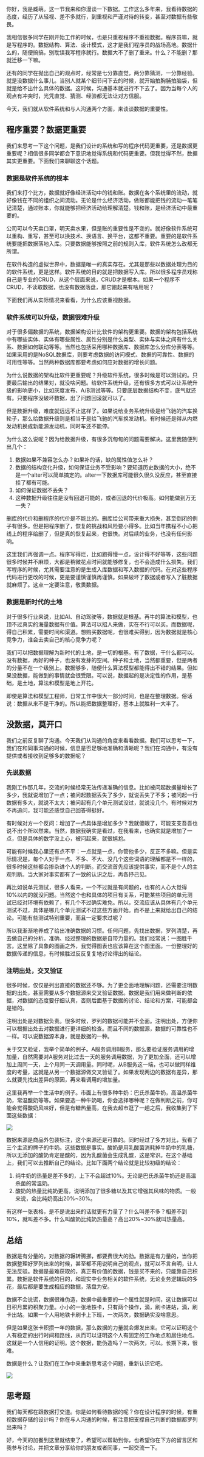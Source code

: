 你好，我是臧萌。这一节我来和你漫谈一下数据。工作这么多年来，我看待数据的态度，经历了从轻视、差不多就行，到重视和严谨对待的转变，甚至对数据有些敬畏。

我相信很多同学在刚开始工作的时候，也是只重视程序不重视数据。程序员嘛，就是写程序的。数据结构、算法、设计模式，这才是我们程序员的战场高地。数据什么的，随便搞搞，别耽误我写程序就行。数据大不了删了重来。什么？不能删？那就迁移一下嘛。

还有的同学在抛出自己的观点时，经常是七分靠直觉，两分靠猜测，一分靠经验。就是没数据什么事儿。当别人就某个细节问下去的时候，就开始拍胸脯拍脑袋，但就是给不出什么具体的数据。这时候，沟通基本就进行不下去了。因为当每个人的观点有冲突时，光凭直觉、猜测、经验都无法让对方信服。

今天，我们就从软件系统和与人沟通两个方面，来谈谈数据的重要性。

## 程序重要？数据更重要

我们来思考一下这个问题，是我们设计的系统和写的程序代码更重要，还是数据更重要呢？相信很多同学都会下意识地觉得系统和代码更重要。但我觉得不然，数据其实更重要。下面我们来聊聊这个话题。

### 数据是软件系统的根本

我们来打个比方，数据就好像经济活动中的钱和账。数据在各个系统里的流动，就好像钱在不同的组织之间流动。无论是什么经济活动，做账都能把钱的流动一笔笔记清楚，通过账本，你就能够把经济活动给理解清楚。钱和账，是经济活动中最重要的。

公司可以今天卖口罩，明天卖水果，但是账的重要性是不变的。就好像软件系统可以重构、重写，甚至可以换技术、换语言、换平台，这都不重要。重要的是软件系统要能把数据落地入库。只要数据能够按照之前的规则入库，软件系统怎么改都无所谓。

在软件构造的虚拟世界中，数据是唯一的真实存在。尤其是那些以数据处理为目的的软件系统，更是这样。软件系统的目的就是把数据写入库。所以很多程序员戏称自己是专业的CRUD，从这个层面来说，CRUD才是根本。如果一个程序不CRUD，不读取数据，也没有数据落盘，那它跑起来有啥用呢？

下面我们再从实际情况来看看，为什么应该重视数据。

### 软件系统可以升级，数据很难升级

对于很多偏数据的系统，数据架构设计比软件的架构更重要。数据的架构包括系统中有哪些实体、实体有哪些属性、属性分别是什么类型、实体与实体之间有什么关系、数据如何联动等等。当然也包括采用哪种数据库、数据库怎么分库分表等等。如果采用的是NoSQL数据库，则要考虑数据的访问模式、数据的可靠性、数据的可用性等等。当然两种数据库都要考虑如何应对数据的增长问题。

为什么说数据的架构比软件更重要呢？升级软件系统，很多时候是可以测试的。只要最后输出的结果对，就没啥问题。给软件系统升级，还有很多方式可以让系统升级的影响更小，比如灰度发布、A/B测试等等。只要底层数据结构不变，底气就还有。只要程序没破坏数据，出了问题回滚就可以了。

但是数据升级，难度就远远不止这样了。如果说给业务系统升级是给飞驰的汽车换轮子，那么给数据升级则是相当于是给飞驰的汽车换发动机。有时候还是得从内燃发动机换成新能源发动机，同时车还不能停。

为什么这么说呢？因为给数据升级，有很多沉甸甸的问题需要解决。这里我随便列出几个：

1. 数据如果不兼容怎么办？如果补的话，缺的属性值怎么补？
2. 数据的结构变化升级，如何保证业务不受影响？要知道历史数据的大小，绝不是一个alter可以简单搞定的。alter一下数据库可能很久很久没反应，甚至直接挂了都有可能。
3. 如何保证数据不丢失？
4. 这种数据升级往往是没有回退可能的，或者回退的代价极高。如何能做到万无一失？

删库的代价和删程序的代价是不能比的。删库给公司带来重大损失，甚至倒闭的例子有很多。但是把程序删了，恢复的挑战和风险要小得多。比如当年携程不小心把线上的程序给删了，但是真的恢复起来，也很快。对后续的业务，也没有任何影响。

这里我们再强调一点。程序写得烂，比如跑得慢一点，设计得不好等等，这些问题很多时候并不麻烦，大都是稍微花点时间就能够修复，也不会造成什么损失。我们写程序的时候，尤其需要注意的是生成入库数据和写入数据的代码。在对这些程序代码进行更改的时候，更是要谨慎谨慎再谨慎。如果破坏了数据或者写入了脏数据就麻烦了。这点一定要注意，敬畏数据。

### 数据是新时代的土地

对于很多行业来说，比如AI、自动驾驶等，数据就是根基。再牛的算法和模型，也顶不过真实的海量数据有价值。算法可以招人来做，实在不行可以买。而数据呢，得自己积累，需要时间和渠道。想购买数据呢，也很难买得到，因为数据就是核心竞争力，谁会去卖自己的核心竞争力呢？

我们可以把数据理解为新时代的土地，是一切的根基。有了数据，干什么都可以。没有数据，再好的种子，也没有发芽的空间。种子和土地，当然都重要，但是两者的分量不在一个级别上。数据够多，随便什么算法模型都能得出不错的结果。但如果没数据，能做到的事情就会很受限。可以说，数据起的是决定性的作用，是基础，是土地，算法和模型是地上开花。

即使是算法和模型工程师，日常工作中很大一部分时间，也是在整理数据。俗话说：数据从来不是干净的。所以能把数据整理好，基本上就胜利一大半了。

## 没数据，莫开口

我们之前反复聊了沟通。今天我们从沟通的角度来看看数据。我们可以思考一下，我们在和同事沟通的时候，信息是否足够地准确和清晰呢？我们在沟通中，有没有提供或者接收到足够多的数据呢？

### 先说数据

我刚工作那几年，交流的时候经常无法传递准确的信息。比如被问起数据量增长了多少，我就说增加了一点；被问起数据丢失了多少，就说丢失了不多；被问起一行数据有多大，就说不太大；被问起有几个单元测试没过，就说没几个。有时候对方不再追问，我可能还感觉自己回答得挺好。

有时候对方一个反问：增加了一点具体是增加多少？我就傻眼了，可能支支吾吾也说不出个所以然来。当然，数据我确实是看过，在我看来，也确实就是增加了一点，但是具体的数字没上心，被问起来，就很尴尬。

可能有时候我心里还有点不平：一点就是一点，你管他多少，反正不多嘛。但是实际情况是，每个人对于一点、不多、不大、没几个这些词语的理解都是不一样的，很多时候这些都会掺杂进个人的判断。而交流首先应该提供事实，而不是个人的主观判断。当大家对事实都有了一致的认识之后，再各抒己见。

再比如说单元测试，很多人看来，一个不过就是有问题的，也有的人心大觉得10%以内的就没问题。当然这个也和具体的项目有关系，可能某些项目的单元测试已经对环境有依赖了，有几个不过确实难免。所以，交流应该从具体有几个单元测试不过，具体是哪几个单元测试不过这些方面开始。而不是上来就给出自己的结论。可能有些测试特别重要，而且一定要求过呢？

所以我渐渐地养成了给出准确数据的习惯。任何问题，先找出数据，罗列清楚，再去做自己的分析。准确、经过整理的数据是自带力量的。我们经常说：一图胜千言。这里除了具象的图画之外，我觉得图表也应该算在这个图里面。一份整理好的数据传递的信息，有时候胜过反反复复地讨论得出的结论。

### 注明出处，交叉验证

很多时候，仅仅是列出直接的数据还不够。为了更全面地理解问题，还需要注明数据的出处，甚至需要从多个数据源来交叉验证数据。数据是我们用来做判断的依据，对数据的态度要仔细认真，否则后面基于数据的讨论、结论和方案，可能都会是错的。

注明出处是对数据负责。很多时候，罗列的数据可能并不全面。注明出处，方便你可以根据出处去对数据进行更详细的检查。而且不同的数据源，数据的可靠性也不一样。可以说数据源本身，就是数据的一种。

关于交叉验证，我举个简单的例子。A服务调用B服务，那么要验证服务调用的增加量，自然需要对A服务对比过去一天的服务调用数据，为了更加全面，还可以增加上周同一天，上个月同一天调用量。同时呢，从B服务这一端，也可以做同样维度的考量，这就是从另一个数据源做交叉验证了。如果发现两边的数据有差异，那么就要先找出差异的原因，再来看调用的增加量。

这里我再举一个生活中的例子。市面上有很多种牛奶：巴氏杀菌牛奶，高温杀菌牛奶，常温酸奶等等。如果要选一种牛奶喝，你会选择哪种呢？在做判断之前，你可能会觉得酸奶风味好，但是有糖热量高，在我去超市逛了一趟之后，我收集到了下面这些数据：

![](https://static001.geekbang.org/resource/image/e3/30/e385d4b45c1f05d22ec3eb209f008b30.jpg?wh=761*696)

数据来源是商品外包装标注，这个来源还是可靠的。同时经过了多方对比，我看了三个主流的牌子的牛奶。这些数据是事实。酸奶是用乳酸菌消耗掉牛奶中的乳糖，所以无添加的酸奶肯定是酸的，因为乳酸菌会生成乳酸，这是常识。在这个基础上，我们可以去推断自己的结论。比如下面两个结论就是比较初级的结论：

1. 纯牛奶的热量是差不多的，上下不会超过10%。无论是巴氏杀菌牛奶还是高温杀菌的常温奶。
2. 酸奶的热量比纯奶更高，说明添加了很多糖以及其它增强其风味的物质。一般来说，会比纯奶高出20%~30%。

有这样一张表格，是不是说出来的话就更有力量了？什么叫差不多？相差不到10%，就叫差不多。什么叫酸奶比纯奶热量高？高出20%~30%就叫热量高。

## 总结

数据是有分量的，对数据的辗转腾挪，都要费很大的劲。数据是有力量的，当你把数据整理好罗列出来的时候，甚至都不用说明自己的观点，就可以不言自明，让人无法反驳。数据是最难获取的，真正有价值的数据，钱是买不来的，只能靠自己积累。数据是软件系统的目的，和现实中业务相关的软件系统，无论业务逻辑玩的多花，最后都是要生成相应的数据，落盘为安。

数据不会说谎，数据很难伪造，数据中最重要的一个属性就是时间，这让数据可以日积月累的积聚力量。小小的一张地铁卡，只有两个操作，滴，刷卡进站，滴，刷卡出站。如果一个人用地铁卡刷卡上下班，一次两次，数据确实没啥意思。

但是如果这张卡积攒一年的数据，那么数据的力量就会爆发出来。它可以证明这个人有稳定的出行时间和路线，从而可以证明这个人有固定的工作地点和居住地点。这就是一个人信用的证明。这个数据，能伪造吗？一次两次，可以。长期下来，很难。

数据是什么？让我们在工作中来重新思考这个问题，重新认识它吧。

![](https://static001.geekbang.org/resource/image/93/c7/932f8803901f18b0e5c7f9ee003c8ec7.png?wh=2708*1418)

## 思考题

我们每天都在跟数据打交道。你是如何看待数据的呢？你在设计程序的时候，有重视数据存储的设计吗？你在与人沟通的时候，有注意把支撑自己判断的数据都罗列出来吗？

好，今天的加餐到这里就结束了，希望可以帮助到你，也希望你在下方的留言区和我参与讨论，并把文章分享给你的朋友或者同事，一起交流一下。